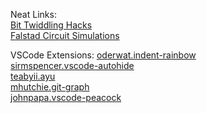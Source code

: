 Neat Links:  
[Bit Twiddling Hacks](http://graphics.stanford.edu/~seander/bithacks.html)  
[Falstad Circuit Simulations](https://www.falstad.com/mathphysics.html)  

VSCode Extensions:
[oderwat.indent-rainbow](https://marketplace.visualstudio.com/items?itemName=oderwat.indent-rainbow)  
[sirmspencer.vscode-autohide](https://marketplace.visualstudio.com/items?itemName=sirmspencer.vscode-autohide)  
[teabyii.ayu](https://marketplace.visualstudio.com/items?itemName=teabyii.ayu)  
[mhutchie.git-graph](https://marketplace.visualstudio.com/items?itemName=mhutchie.git-graph)  
[johnpapa.vscode-peacock](https://marketplace.visualstudio.com/items?itemName=johnpapa.vscode-peacock)  
